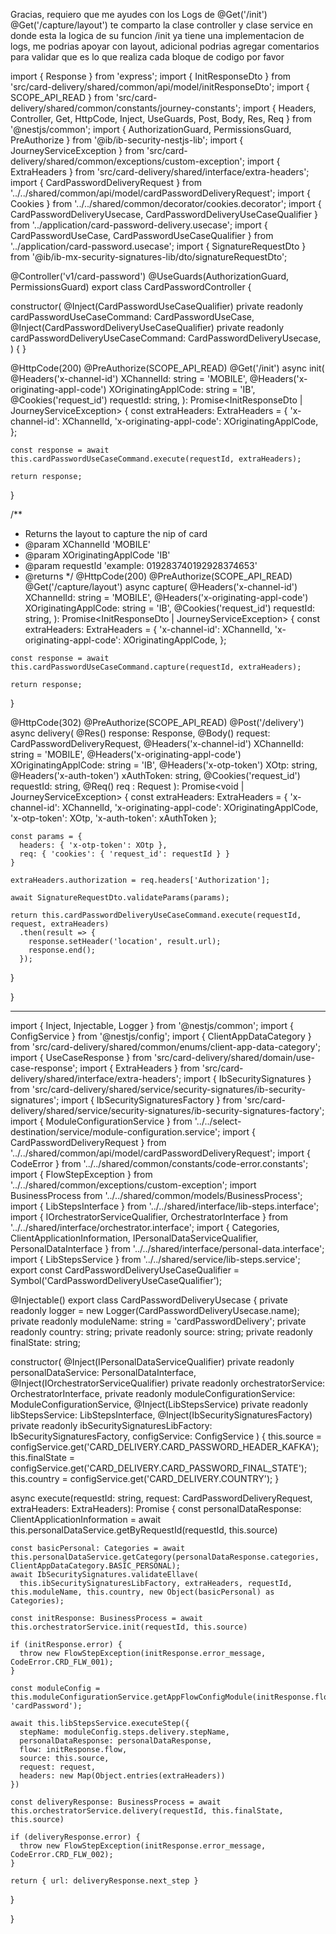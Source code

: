 Gracias, requiero que me ayudes con los Logs de   @Get('/init')   @Get('/capture/layout') te comparto la clase controller y clase service  en donde esta la logica de su funcion 
/init ya tiene una implementacion de logs, me podrias apoyar con layout, adicional podrias agregar comentarios para validar que es lo que realiza cada bloque de codigo por favor


import { Response } from 'express';
import { InitResponseDto } from 'src/card-delivery/shared/common/api/model/initResponseDto';
import { SCOPE_API_READ } from 'src/card-delivery/shared/common/constants/journey-constants';
import { Headers, Controller, Get, HttpCode, Inject, UseGuards, Post, Body, Res, Req } from '@nestjs/common';
import { AuthorizationGuard, PermissionsGuard, PreAuthorize } from '@ib/ib-security-nestjs-lib';
import { JourneyServiceException } from 'src/card-delivery/shared/common/exceptions/custom-exception';
import { ExtraHeaders } from 'src/card-delivery/shared/interface/extra-headers';
import { CardPasswordDeliveryRequest } from '../../shared/common/api/model/cardPasswordDeliveryRequest';
import { Cookies } from '../../shared/common/decorator/cookies.decorator';
import { CardPasswordDeliveryUsecase, CardPasswordDeliveryUseCaseQualifier } from '../application/card-password-delivery.usecase';
import { CardPasswordUseCase, CardPasswordUseCaseQualifier } from '../application/card-password.usecase';
import { SignatureRequestDto } from '@ib/ib-mx-security-signatures-lib/dto/signatureRequestDto';

@Controller('v1/card-password')
@UseGuards(AuthorizationGuard, PermissionsGuard)
export class CardPasswordController {

  constructor(
    @Inject(CardPasswordUseCaseQualifier) private readonly cardPasswordUseCaseCommand: CardPasswordUseCase,
    @Inject(CardPasswordDeliveryUseCaseQualifier) private readonly cardPasswordDeliveryUseCaseCommand: CardPasswordDeliveryUsecase,
  ) {
  }

  @HttpCode(200)
  @PreAuthorize(SCOPE_API_READ)
  @Get('/init')
  async init(
    @Headers('x-channel-id') XChannelId: string = 'MOBILE',
    @Headers('x-originating-appl-code') XOriginatingApplCode: string = 'IB',
    @Cookies('request_id') requestId: string,
  ): Promise<InitResponseDto | JourneyServiceException> {
    const extraHeaders: ExtraHeaders = {
      'x-channel-id': XChannelId,
      'x-originating-appl-code': XOriginatingApplCode,
    };

    const response = await this.cardPasswordUseCaseCommand.execute(requestId, extraHeaders);

    return response;
  }

  /**
   * Returns the layout to capture the nip of card
   * @param XChannelId 'MOBILE'
   * @param XOriginatingApplCode 'IB'
   * @param requestId 'example: 019283740192928374653'
   * @returns
   */
  @HttpCode(200)
  @PreAuthorize(SCOPE_API_READ)
  @Get('/capture/layout')
  async capture(
    @Headers('x-channel-id') XChannelId: string = 'MOBILE',
    @Headers('x-originating-appl-code') XOriginatingApplCode: string = 'IB',
    @Cookies('request_id') requestId: string,
  ): Promise<InitResponseDto | JourneyServiceException> {
    const extraHeaders: ExtraHeaders = {
      'x-channel-id': XChannelId,
      'x-originating-appl-code': XOriginatingApplCode,
    };

    const response = await this.cardPasswordUseCaseCommand.capture(requestId, extraHeaders);

    return response;
  }

  @HttpCode(302)
  @PreAuthorize(SCOPE_API_READ)
  @Post('/delivery')
  async delivery(
    @Res() response: Response,
    @Body() request: CardPasswordDeliveryRequest,
    @Headers('x-channel-id') XChannelId: string = 'MOBILE',
    @Headers('x-originating-appl-code') XOriginatingApplCode: string = 'IB',
    @Headers('x-otp-token') XOtp: string,
    @Headers('x-auth-token') xAuthToken: string,
    @Cookies('request_id') requestId: string,
    @Req() req : Request
  ): Promise<void | JourneyServiceException> {
    const extraHeaders: ExtraHeaders = {
      'x-channel-id': XChannelId,
      'x-originating-appl-code': XOriginatingApplCode,
      'x-otp-token': XOtp,
      'x-auth-token': xAuthToken
    };

    const params = {
      headers: { 'x-otp-token': XOtp },
      req: { 'cookies': { 'request_id': requestId } }
    }

    extraHeaders.authorization = req.headers['Authorization'];

    await SignatureRequestDto.validateParams(params);

    return this.cardPasswordDeliveryUseCaseCommand.execute(requestId, request, extraHeaders)
      .then(result => {
        response.setHeader('location', result.url);
        response.end();
      });

  }


}


-----------------------------------

import { Inject, Injectable, Logger } from '@nestjs/common';
import { ConfigService } from '@nestjs/config';
import { ClientAppDataCategory } from 'src/card-delivery/shared/common/enums/client-app-data-category';
import { UseCaseResponse } from 'src/card-delivery/shared/domain/use-case-response';
import { ExtraHeaders } from 'src/card-delivery/shared/interface/extra-headers';
import { IbSecuritySignatures } from 'src/card-delivery/shared/service/security-signatures/ib-security-signatures';
import { IbSecuritySignaturesFactory } from 'src/card-delivery/shared/service/security-signatures/ib-security-signatures-factory';
import { ModuleConfigurationService } from '../../select-destination/service/module-configuration.service';
import { CardPasswordDeliveryRequest } from '../../shared/common/api/model/cardPasswordDeliveryRequest';
import { CodeError } from '../../shared/common/constants/code-error.constants';
import { FlowStepException } from '../../shared/common/exceptions/custom-exception';
import BusinessProcess from '../../shared/common/models/BusinessProcess';
import { LibStepsInterface } from '../../shared/interface/lib-steps.interface';
import { IOrchestratorServiceQualifier, OrchestratorInterface } from '../../shared/interface/orchestrator.interface';
import { Categories, ClientApplicationInformation, IPersonalDataServiceQualifier, PersonalDataInterface } from '../../shared/interface/personal-data.interface';
import { LibStepsService } from '../../shared/service/lib-steps.service';
export const CardPasswordDeliveryUseCaseQualifier = Symbol('CardPasswordDeliveryUseCaseQualifier');

@Injectable()
export class CardPasswordDeliveryUsecase {
  private readonly logger = new Logger(CardPasswordDeliveryUsecase.name);
  private readonly moduleName: string = 'cardPasswordDelivery';
  private readonly country: string;
  private readonly source: string;
  private readonly finalState: string;

  constructor(
    @Inject(IPersonalDataServiceQualifier) private readonly personalDataService: PersonalDataInterface,
    @Inject(IOrchestratorServiceQualifier) private readonly orchestratorService: OrchestratorInterface,
    private readonly moduleConfigurationService: ModuleConfigurationService,
    @Inject(LibStepsService) private readonly libStepsService: LibStepsInterface,
    @Inject(IbSecuritySignaturesFactory) private readonly ibSecuritySignaturesLibFactory: IbSecuritySignaturesFactory,
    configService: ConfigService
  ) {
    this.source = configService.get('CARD_DELIVERY.CARD_PASSWORD_HEADER_KAFKA');
    this.finalState = configService.get('CARD_DELIVERY.CARD_PASSWORD_FINAL_STATE');
    this.country = configService.get('CARD_DELIVERY.COUNTRY');
  }

  async execute(requestId: string, request: CardPasswordDeliveryRequest, extraHeaders: ExtraHeaders): Promise<UseCaseResponse> {
    const personalDataResponse: ClientApplicationInformation = await this.personalDataService.getByRequestId(requestId, this.source)

    const basicPersonal: Categories = await this.personalDataService.getCategory(personalDataResponse.categories, ClientAppDataCategory.BASIC_PERSONAL);
    await IbSecuritySignatures.validateEllave(
      this.ibSecuritySignaturesLibFactory, extraHeaders, requestId, this.moduleName, this.country, new Object(basicPersonal) as Categories);

    const initResponse: BusinessProcess = await this.orchestratorService.init(requestId, this.source)

    if (initResponse.error) {
      throw new FlowStepException(initResponse.error_message, CodeError.CRD_FLW_001);
    }

    const moduleConfig = this.moduleConfigurationService.getAppFlowConfigModule(initResponse.flow, 'cardPassword');

    await this.libStepsService.executeStep({
      stepName: moduleConfig.steps.delivery.stepName,
      personalDataResponse: personalDataResponse,
      flow: initResponse.flow,
      source: this.source,
      request: request,
      headers: new Map(Object.entries(extraHeaders))
    })

    const deliveryResponse: BusinessProcess = await this.orchestratorService.delivery(requestId, this.finalState, this.source)

    if (deliveryResponse.error) {
      throw new FlowStepException(initResponse.error_message, CodeError.CRD_FLW_002);
    }

    return { url: deliveryResponse.next_step }
  }

}


